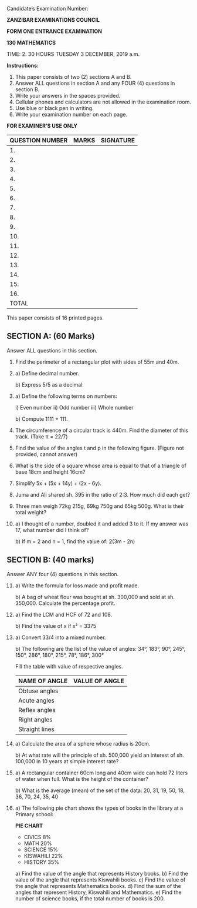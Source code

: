Candidate’s Examination Number:

**ZANZIBAR EXAMINATIONS COUNCIL**

**FORM ONE ENTRANCE EXAMINATION**

**130 MATHEMATICS**

TIME: 2. 30 HOURS TUESDAY 3 DECEMBER, 2019 a.m.

**Instructions:**

1.  This paper consists of two (2) sections A and B.
2.  Answer ALL questions in section A and any FOUR (4) questions in section B.
3.  Write your answers in the spaces provided.
4.  Cellular phones and calculators are not allowed in the examination room.
5.  Use blue or black pen in writing.
6.  Write your examination number on each page.

**FOR EXAMINER’S USE ONLY**

| QUESTION NUMBER | MARKS | SIGNATURE |
|---|---|---|
| 1. |  |  |
| 2. |  |  |
| 3. |  |  |
| 4. |  |  |
| 5. |  |  |
| 6. |  |  |
| 7. |  |  |
| 8. |  |  |
| 9. |  |  |
| 10. |  |  |
| 11. |  |  |
| 12. |  |  |
| 13. |  |  |
| 14. |  |  |
| 15. |  |  |
| 16. |  |  |
| TOTAL |  |  |

This paper consists of 16 printed pages.

## SECTION A: (60 Marks)

Answer ALL questions in this section.

1.  Find the perimeter of a rectangular plot with sides of 55m and 40m.

2.  a) Define decimal number.

    b) Express 5/5 as a decimal.

3.  a) Define the following terms on numbers:

    i) Even number
    ii) Odd number
    iii) Whole number

    b) Compute 1111 + 111.

4.  The circumference of a circular track is 440m. Find the diameter of this track. (Take π = 22/7)

5.  Find the value of the angles t and p in the following figure. (Figure not provided, cannot answer)

6.  What is the side of a square whose area is equal to that of a triangle of base 18cm and height 16cm?

7.  Simplify 5x + (5x + 14y) + (2x - 6y).

8.  Juma and Ali shared sh. 395 in the ratio of 2:3. How much did each get?

9.  Three men weigh 72kg 215g, 69kg 750g and 65kg 500g. What is their total weight?

10. a) I thought of a number, doubled it and added 3 to it. If my answer was 17, what number did I think of?

    b) If m = 2 and n = 1, find the value of: 2(3m - 2n)

## SECTION B: (40 marks)

Answer ANY four (4) questions in this section.

11. a) Write the formula for loss made and profit made.

    b) A bag of wheat flour was bought at sh. 300,000 and sold at sh. 350,000. Calculate the percentage profit.

12. a) Find the LCM and HCF of 72 and 108.

    b) Find the value of x if x² = 3375

13. a) Convert 33/4 into a mixed number.

    b) The following are the list of the value of angles: 34°, 183°, 90°, 245°, 150°, 286°, 180°, 215°, 78°, 186°, 300°

    Fill the table with value of respective angles.

    | NAME OF ANGLE | VALUE OF ANGLE |
    |---|---|
    | Obtuse angles |  |
    | Acute angles |  |
    | Reflex angles |  |
    | Right angles |  |
    | Straight lines |  |

14. a) Calculate the area of a sphere whose radius is 20cm.

    b) At what rate will the principle of sh. 500,000 yield an interest of sh. 100,000 in 10 years at simple interest rate?

15. a) A rectangular container 60cm long and 40cm wide can hold 72 liters of water when full. What is the height of the container?

    b) What is the average (mean) of the set of the data: 20, 31, 19, 50, 18, 36, 70, 24, 35, 40

16. a) The following pie chart shows the types of books in the library at a Primary school:

    **PIE CHART**

    *   CIVICS 8%
    *   MATH 20%
    *   SCIENCE 15%
    *   KISWAHILI 22%
    *   HISTORY 35%

    a) Find the value of the angle that represents History books.
    b) Find the value of the angle that represents Kiswahili books.
    c) Find the value of the angle that represents Mathematics books.
    d) Find the sum of the angles that represent History, Kiswahili and Mathematics.
    e) Find the number of science books, if the total number of books is 200.